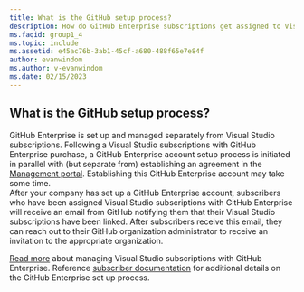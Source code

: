 ```yaml
---
title: What is the GitHub setup process?
description: How do GitHub Enterprise subscriptions get assigned to Visual Studio subscribers?
ms.faqid: group1_4
ms.topic: include
ms.assetid: e45ac76b-3ab1-45cf-a680-488f65e7e84f
author: evanwindom
ms.author: v-evanwindom
ms.date: 02/15/2023
---
```


## What is the GitHub setup process?

GitHub Enterprise is set up and managed separately from Visual Studio subscriptions. Following a Visual Studio subscriptions with GitHub Enterprise purchase, a GitHub Enterprise account setup process is initiated in parallel with (but separate from) establishing an agreement in the [Management portal](https://manage.visualstudio.com). Establishing this GitHub Enterprise account may take some time.  
After your company has set up a GitHub Enterprise account, subscribers who have been assigned Visual Studio subscriptions with GitHub Enterprise  will receive an email from GitHub notifying them that their Visual Studio subscriptions have been linked. After subscribers receive this email, they can reach out to their GitHub organization administrator to receive an invitation to the appropriate organization. 

[Read more](https://learn.microsoft.com/visualstudio/subscriptions/assign-github) about managing Visual Studio subscriptions with GitHub Enterprise. Reference [subscriber documentation](https://learn.microsoft.com/visualstudio/subscriptions/access-github) for additional details on the GitHub Enterprise set up process. 
